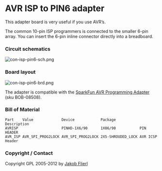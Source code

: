 # AVR ISP to PIN6 adapter

This adapter board is very useful if you use AVR’s.

The common 10-pin ISP programmers is connected to the smaller 6-pin array. You can insert the 6-pin inline connector directly into a breadboard.

### Circuit schematics

![con-isp-pin6-sch.png](../../../../raw/master/eagle/projects/con-isp-pin6/con-isp-pin6-sch.png)

### Board layout

![con-isp-pin6-brd.png](../../../../raw/master/eagle/projects/con-isp-pin6/con-isp-pin6-brd.png)

The adapter is compatible with the [SparkFun AVR Programming Adapter](http://www.sparkfun.com/products/8508) (sku BOB-08508).

### Bill of Material

```
Part    Value             Device            Package           Description
AVRISP                    PINHD-1X6/90      1X06/90           PIN HEADER
AVR_ISP AVR_SPI_PROG2LOCK AVR_SPI_PROG2LOCK 2X5-SHROUDED_LOCK AVR ICSP Header
```

### Copyright / Contact

Copyright GPL 2005-2012 by [Jakob Flierl](https://github.com/koppi)
